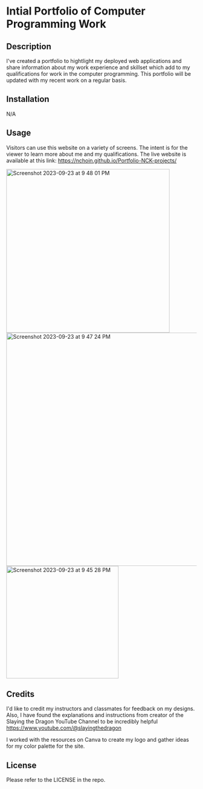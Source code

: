 # Intial Portfolio of Computer Programming Work

## Description
I've created a portfolio to hightlight my deployed web applications and share information about my work experience and skillset which add to my qualifications for work in the computer programming. This portfolio will be updated with my recent work on a regular basis.

## Installation

N/A

## Usage
Visitors can use this website on a variety of screens. The intent is for the viewer to learn more about me and my qualifications. The live website is available at this link:
https://nchoin.github.io/Portfolio-NCK-projects/




<img width="432" alt="Screenshot 2023-09-23 at 9 48 01 PM" src="https://github.com/nchoin/Portfolio-NCK-projects/assets/139597297/196ff296-6065-4881-bc46-b6d6d6fee1cf">
<img width="616" alt="Screenshot 2023-09-23 at 9 47 24 PM" src="https://github.com/nchoin/Portfolio-NCK-projects/assets/139597297/0209a217-2ccf-4cf8-8df1-f75434bc4cc3">
<img width="297" alt="Screenshot 2023-09-23 at 9 45 28 PM" src="https://github.com/nchoin/Portfolio-NCK-projects/assets/139597297/773f1313-3465-4c10-a0d5-4b9142f741ff">


## Credits
I'd like to credit my instructors and classmates for feedback on my designs. Also, I have found the explanations and instructions from creator of the Slaying the Dragon YouTube Channel to be incredibly helpful
https://www.youtube.com/@slayingthedragon
 
I worked with the resources on Canva to create my logo and gather ideas for my color palette for the site.

## License
Please refer to the LICENSE in the repo.
